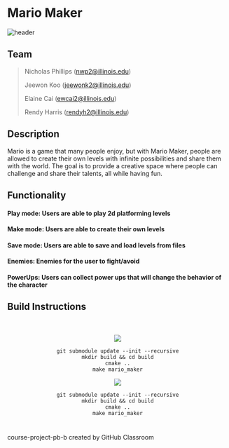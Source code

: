 # Mario Maker



![header](https://capsule-render.vercel.app/api?type=soft&&color=timeAuto&height=200&section=header&text=Mario%20Maker&fontSize=60&fontAlignY=43&desc=CS+222+@+Software+Design+Lab+Project&descAlign=50&descAlignY=70&animation=twinkling)

## 

## Team 
> Nicholas Phillips (nwp2@illinois.edu)
>
> Jeewon Koo (jeewonk2@illinois.edu)
> 
> Elaine Cai (ewcai2@illinois.edu)
> 
> Rendy Harris (rendyh2@illinois.edu)

## Description 

Mario is a game that many people enjoy, but with Mario Maker, people are allowed to create their own levels with infinite possibilities and share them with the world. The goal is to provide a creative space where people can challenge and share their talents, all while having fun.


## Functionality 

#### Play mode: Users are able to play 2d platforming levels
#### Make mode: Users are able to create their own levels
#### Save mode: Users are able to save and load levels from files
#### Enemies: Enemies for the user to fight/avoid
#### PowerUps: Users can collect power ups that will change the behavior of the character

## Build Instructions

<div align=center>

</br></br>
<img src="https://img.shields.io/badge/Windows-0078D6?style=for-the-badge&logo=Windows&logoColor=white"></br>
```
git submodule update --init --recursive
mkdir build && cd build
cmake ..
make mario_maker
```
<img src="https://img.shields.io/badge/mac%20OS-000000?style=for-the-badge&logo=MacOS&logoColor=white"></br>

```
git submodule update --init --recursive
mkdir build && cd build
cmake ..
make mario_maker
```

</div>


#
course-project-pb-b created by GitHub Classroom


